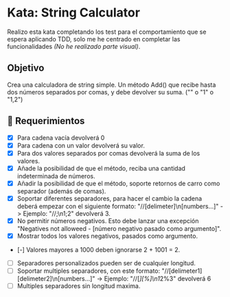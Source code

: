 # Kata: String Calculator

Realizo esta kata completando los test para el comportamiento que se espera aplicando TDD, solo me he centrado en completar las funcionalidades *(No he realizado parte visual)*.

## Objetivo

Crea una calculadora de string simple. Un método Add() que recibe hasta dos números separados por comas, y debe devolver su suma. ("" o "1" o "1,2")

## 📝 Requerimientos

- [x] Para cadena vacía devolverá 0
- [x] Para cadena con un valor devolverá su valor.
- [x] Para dos valores separados por comas devolverá la suma de los valores.
- [x] Añade la posibilidad de que el método, reciba una cantidad indeterminada de números.
- [x] Añadir la posibilidad de que el método, soporte retornos de carro como separador (además de comas).
- [x] Soportar diferentes separadores, para hacer el cambio la cadena deberá empezar con el siguiente formato: "//[delimeter]\n[numbers...]" -> Ejemplo: "//;\n1;2" devolverá 3.
- [x] No permitir números negativos. Esto debe lanzar una excepción "Negatives not alloweed - [número negativo pasado como argumento]".
- [x] Mostrar todos los valores negativos, pasados como argumento.
- [-] Valores mayores a 1000 deben ignorarse 2 + 1001 = 2.
- [ ] Separadores personalizados pueden ser de cualquier longitud.
- [ ] Soportar multiples separadores, con este formato: "//[delimeter1][delimeter2]\n[numbers...]" -> Ejemplo: "//[*][%]\n1*2%3" devolverá 6
- [ ] Multiples separadores sin longitud maxima.
